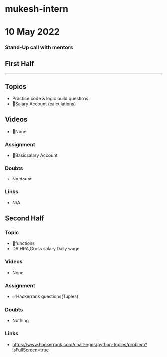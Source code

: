 # mukesh-intern

# 10 May 2022
### Stand-Up call with mentors

## First Half
********
## Topics
- Practice code & logic build questions
- 🔄Salary Account (calculations)

## Videos

- 🚫None

### Assignment

- 🔄Basicsalary Account

### Doubts

- No doubt

### Links

- N/A 

## Second Half
### Topic
-  🔄functions
-  DA,HRA,Gross salary,Daily wage

### Videos

- None

### Assignment 


- ✅Hackerrank questions(Tuples)

### Doubts

- Nothing

### Links

- https://www.hackerrank.com/challenges/python-tuples/problem?isFullScreen=true